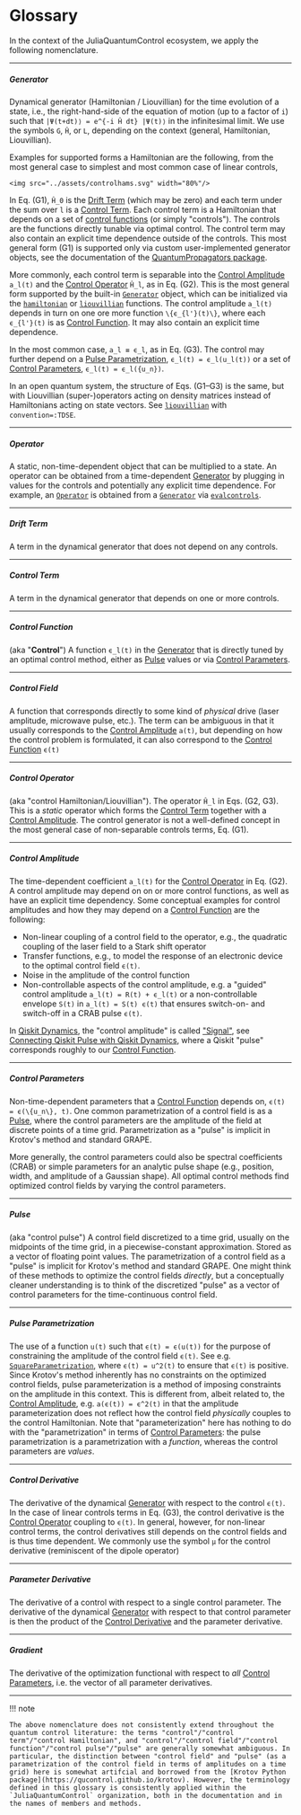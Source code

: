 # Glossary

In the context of the JuliaQuantumControl ecosystem, we apply the following nomenclature.

----

##### Generator

Dynamical generator (Hamiltonian / Liouvillian) for the time evolution of a state, i.e., the right-hand-side of the equation of motion (up to a factor of ``i``) such that ``|Ψ(t+dt)⟩ = e^{-i Ĥ dt} |Ψ(t)⟩`` in the infinitesimal limit. We use the symbols ``G``, ``Ĥ``, or ``L``, depending on the context (general, Hamiltonian, Liouvillian).

Examples for supported forms a Hamiltonian are the following, from the most general case to simplest and most common case of linear controls,

```@raw html
<img src="../assets/controlhams.svg" width="80%"/>
```

In Eq. (G1), ``Ĥ_0`` is the [Drift Term](@ref) (which may be zero) and each term under the sum over ``l`` is a [Control Term](@ref). Each control term is a Hamiltonian that depends on a set of [control functions](#Control-Function) (or simply "controls"). The controls are the functions directly tunable via optimal control.
The control term may also contain an explicit time dependence outside of the controls. This most general form (G1) is supported only via custom user-implemented generator objects, see the documentation of the [QuantumPropagators package](https://juliaquantumcontrol.github.io/QuantumPropagators.jl/stable/).

More commonly, each control term is separable into the [Control Amplitude](@ref) ``a_l(t)`` and the [Control Operator](@ref) ``Ĥ_l``, as in Eq. (G2). This is the most general form supported by the built-in [`Generator`](@ref) object, which can be initialized via the [`hamiltonian`](@ref) or [`liouvillian`](@ref) functions. The control amplitude ``a_l(t)`` depends in turn on one ore more function ``\{ϵ_{l'}(t)\}``, where each ``ϵ_{l'}(t)`` is as [Control Function](@ref). It may also contain an explicit time dependence.

In the most common case, ``a_l ≡ ϵ_l``, as in Eq. (G3). The control may further depend on a [Pulse Parametrization](@ref), ``ϵ_l(t) = ϵ_l(u_l(t))`` or a set of [Control Parameters](@ref), ``ϵ_l(t) = ϵ_l({u_n})``.

In an open quantum system, the structure of Eqs. (G1–G3) is the same, but with Liouvillian (super-)operators acting on density matrices instead of Hamiltonians acting on state vectors. See [`liouvillian`](@ref) with `convention=:TDSE`.


----

##### Operator

A static, non-time-dependent object that can be multiplied to a state. An operator can be obtained from a time-dependent [Generator](@ref) by plugging in values for the controls and potentially any explicit time dependence. For example, an [`Operator`](@ref) is obtained from a [`Generator`](@ref) via [`evalcontrols`](@ref).

----

##### Drift Term

A term in the dynamical generator that does not depend on any controls.

----

##### Control Term

A term in the dynamical generator that depends on one or more controls.

----

##### Control Function

(aka "**Control**") A function ``ϵ_l(t)`` in the [Generator](@ref) that is directly tuned by an optimal control method, either as [Pulse](@ref) values or via [Control Parameters](@ref).

----

##### Control Field

A function that corresponds directly to some kind of *physical* drive (laser amplitude, microwave pulse, etc.). The term can be ambiguous in that it usually corresponds to the [Control Amplitude](@ref) ``a(t)``, but depending on how the control problem is formulated, it can also correspond to the [Control Function](@ref) ``ϵ(t)``

----

##### Control Operator

(aka "control Hamiltonian/Liouvillian"). The operator ``Ĥ_l`` in Eqs. (G2, G3). This is a *static* operator which forms the [Control Term](@ref) together with a [Control Amplitude](@ref). The control generator is not a well-defined concept in the most general case of non-separable controls terms, Eq. (G1).


----


##### Control Amplitude

The time-dependent coefficient ``a_l(t)`` for the [Control Operator](@ref) in Eq. (G2). A control amplitude may depend on on or more control functions, as well as have an explicit time dependency. Some conceptual examples for control amplitudes and how they may depend on a [Control Function](@ref) are the following:

* Non-linear coupling of a control field to the operator, e.g., the quadratic coupling of the laser field to a Stark shift operator
* Transfer functions, e.g., to model the response of an electronic device to the optimal control field ``ϵ(t)``.
* Noise in the amplitude of the control function
* Non-controllable aspects of the control amplitude, e.g. a "guided" control amplitude ``a_l(t) = R(t) + ϵ_l(t)`` or a non-controllable envelope ``S(t)`` in ``a_l(t) = S(t) ϵ(t)`` that ensures switch-on- and switch-off in a CRAB pulse `ϵ(t)`.

In [Qiskit Dynamics](https://qiskit.org/documentation/dynamics/index.html), the "control amplitude" is called ["Signal"](https://qiskit.org/documentation/dynamics/apidocs/signals.html), see [Connecting Qiskit Pulse with Qiskit Dynamics](https://qiskit.org/documentation/dynamics/tutorials/qiskit_pulse.html), where a Qiskit "pulse" corresponds roughly to our [Control Function](@ref).


----

##### Control Parameters

Non-time-dependent parameters that a [Control Function](@ref) depends on, ``ϵ(t) = ϵ(\{u_n\}, t)``. One common parametrization of a control field is as a [Pulse](@ref), where the control parameters are the amplitude of the field at discrete points of a time grid. Parametrization as a "pulse" is implicit in Krotov's method and standard GRAPE.

More generally, the control parameters could also be spectral coefficients (CRAB) or simple parameters for an analytic pulse shape (e.g., position, width, and amplitude of a Gaussian shape). All optimal control methods find optimized control fields by varying the control parameters.

----

##### Pulse

(aka "control pulse") A control field discretized to a time grid, usually on the midpoints of the time grid, in a piecewise-constant approximation. Stored as a vector of floating point values. The parametrization of a control field as a "pulse" is implicit for Krotov's method and standard GRAPE. One might think of these methods to optimize the control fields *directly*, but a conceptually cleaner understanding is to think of the discretized "pulse" as a vector of control parameters for the time-continuous control field.


----

##### Pulse Parametrization

The use of a function ``u(t)`` such that ``ϵ(t) = ϵ(u(t))`` for the purpose of constraining the amplitude of the control field ``ϵ(t)``. See e.g. [`SquareParametrization`](@ref), where ``ϵ(t) = u^2(t)`` to ensure that ``ϵ(t)`` is positive. Since Krotov's method inherently has no constraints on the optimized control fields, pulse parameterization is a method of imposing constraints on the amplitude in this context. This is different from, albeit related to, the [Control Amplitude](@ref), e.g. ``a(ϵ(t)) = ϵ^2(t)`` in that the amplitude parameterization does not reflect how the control field *physically* couples to the control Hamiltonian. Note that "parameterization" here has nothing to do with the "parametrization" in terms of [Control Parameters](@ref): the pulse parametrization is a parametrization with a *function*, whereas the control parameters are *values*.

----

##### Control Derivative

The derivative of the dynamical [Generator](@ref) with respect to the control ``ϵ(t)``. In the case of linear controls terms in Eq. (G3), the control derivative is the [Control Operator](@ref) coupling to ``ϵ(t)``. In general, however, for non-linear control terms, the control derivatives still depends on the control fields and is thus time dependent. We commonly use the symbol ``μ`` for the control derivative (reminiscent of the dipole operator)

----

##### Parameter Derivative

The derivative of a control with respect to a single control parameter. The derivative of the dynamical [Generator](@ref) with respect to that control parameter is then the product of the [Control Derivative](@ref) and the parameter derivative.

----

##### Gradient


The derivative of the optimization functional with respect to *all* [Control Parameters](@ref), i.e. the vector of all parameter derivatives.

----

!!! note

    The above nomenclature does not consistently extend throughout the quantum control literature: the terms "control"/"control term"/"control Hamiltonian", and "control"/"control field"/"control function"/"control pulse"/"pulse" are generally somewhat ambiguous. In particular, the distinction between "control field" and "pulse" (as a parametrization of the control field in terms of amplitudes on a time grid) here is somewhat artifcial and borrowed from the [Krotov Python package](https://qucontrol.github.io/krotov). However, the terminology defined in this glossary is consistently applied within the `JuliaQuantumControl` organization, both in the documentation and in the names of members and methods.
